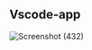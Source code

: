 ## Vscode-app
![Screenshot (432)](https://user-images.githubusercontent.com/95414266/229577068-56ddab0b-157f-41fb-87ca-bd48a84ac760.png)
